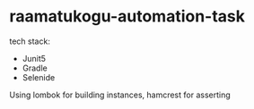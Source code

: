 # raamatukogu-automation-task
 tech stack:
  - Junit5
  - Gradle
  - Selenide
 
 Using lombok for building instances, hamcrest for asserting